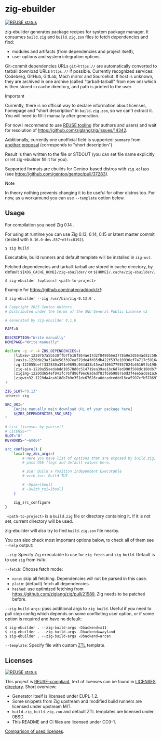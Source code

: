 <!--
SPDX-FileCopyrightText: 2024 BratishkaErik

SPDX-License-Identifier: CC0-1.0
-->

# zig-ebuilder

[![REUSE status](https://api.reuse.software/badge/github.com/BratishkaErik/zig-ebuilder)](https://api.reuse.software/info/github.com/BratishkaErik/zig-ebuilder)

zig-ebuilder generates package recipes for system package manager.
It consumes `build.zig` and `build.zig.zon` files to fetch dependencies and find:
* modules and artifacts (from dependencies and project itself),
* user options and system integration options.

Git-commit dependencies URLs `git+https://` are automatically converted
to tarball download URLs `https://` if possible. Currently recognized
services: Codeberg, GitHub, GitLab, Mach mirror and Sourcehut.
If host is unknown, they are archived in one archive
(called "tarball-tarball" from now on) which is then stored in cache
directory, and path is printed to the user.

> [!IMPORTANT]
> Currently, there is no official way to declare information about
> licenses, homepage and "short description" in `build.zig.zon`, so we
> can't extract it. You will need to fill it manually after generation.
>
> For now I recommend to use [REUSE tooling](https://reuse.software/)
> (for authors and users) and wait for resolution of
> https://github.com/ziglang/zig/issues/14342.
>
> Additionally, currently one unofficial field is supported:
> `summary` from [another proposal](https://github.com/ziglang/zig/issues/23816)
> (corresponds to "short description")

Result is then written to the file or STDOUT (you can set file name
explicitly or let zig-ebuilder fill it for you).

Supported formats are ebuilds for Gentoo-based distros with
`zig.eclass` (see https://github.com/gentoo/gentoo/pull/37283).

> [!NOTE]
> In theory nothing prevents changing it to be useful for other distros too.
> For now, as a workaround you can use `--template` option below.

## Usage

For compilation you need Zig 0.14 .

For using at runtime you can use Zig 0.13, 0.14, 0.15 or latest master commit
(tested with `0.16.0-dev.857+e5fcc8192`).

```console
$ zig build
```

Executable, build runners and default template will be installed in `zig-out`.

Fetched dependencies and tarball-tarball are stored in cache directory,
by default `${XDG_CACHE_HOME}/zig-ebuilder/` or `${HOME}/.cache/zig-ebuilder/`.

```console
$ zig-ebuilder [options] <path-to-project>
```

Example for https://github.com/natecraddock/zf:

```console
$ zig-ebuilder --zig /usr/bin/zig-0.13.0 .
```

```bash
# Copyright 2025 Gentoo Authors
# Distributed under the terms of the GNU General Public License v2

# Generated by zig-ebuilder 0.1.0

EAPI=8

DESCRIPTION="Write manually"
HOMEPAGE="Write manually"

declare -g -r -A ZBS_DEPENDENCIES=(
	[libxev-12207b7a5b538ffb7fb18f954ae17d2f8490b6e3778a9e30564ad82c58ee8da52361.tar.gz]='https://github.com/mitchellh/libxev/archive/f6a672a78436d8efee1aa847a43a900ad773618b.tar.gz'
	[vaxis-1220de23a3240e503397ea579de4fd85db422f537e10036ef74717c50164475813ce.tar.gz]='https://github.com/rockorager/libvaxis/archive/refs/tags/v0.5.1.tar.gz'
	[zg-122055beff332830a391e9895c044d33b15ea21063779557024b46169fb1984c6e40.tar.gz]='https://codeberg.org/atman/zg/archive/v0.13.2.tar.gz'
	[zig-aio-1220a55aedabdd10578d0c514719ea39ae1bc6d7ed990f508dc100db7f0ccf391437.tar.gz]='https://github.com/Cloudef/zig-aio/archive/b5a407344379508466c5dcbe4c74438a6166e2ca.tar.gz'
	[zigimg-1220dd654ef941fc76fd96f9ec6adadf83f69b9887a0d3f4ee5ac0a1a3e11be35cf5.tar.gz]='https://github.com/zigimg/zigimg/archive/3a667bdb3d7f0955a5a51c8468eac83210c1439e.tar.gz'
	[zigwin32-1220da4cab188b7b0e351de67626ca0dcadceddd16ca5997cfb578697f0525a59dac.tar.gz]='https://github.com/marlersoft/zigwin32/archive/4a78e716ae6496f52d9ddaf4fda2c4bb692631cd.tar.gz'
)

ZIG_SLOT="0.13"
inherit zig

SRC_URI="
	[Write manually main download URL of your package here]
	${ZBS_DEPENDENCIES_SRC_URI}
"

# List licenses by yourself
# LICENSE=""
SLOT="0"
KEYWORDS="~amd64"

src_configure() {
	local my_zbs_args=(
		# Here you have list of options that are exposed by build.zig,
		# pass USE flags and default values here.

		# pie: Build a Position Independent Executable
		# with_tui: Build TUI

		# -Dpie=[bool]
		# -Dwith_tui=[bool]
	)

	zig_src_configure
}
```

` <path-to-project>` is a `build.zig` file or directory containing it.
If it is not set, current directory will be used.

zig-ebuilder will also try to find `build.zig.zon` file nearby.

You can also check most important options below, to check all of them
see `--help` output:

`--zig`: Specify Zig executable to use for `zig fetch` and `zig build`.
Default is to use `zig` from `PATH`.

`--fetch`: Choose fetch mode:
* `none`: skip all fetching. Dependencies will not be parsed in this case.
* `plain`: (default) fetch all dependencies.
* `hashed`: use optimized fetching from https://github.com/ziglang/zig/pull/21589,
Zig needs to be patched before.

`--zig-build-args`: pass additional args to `zig build`.
Useful if you need to pull step config which depends on some conflicting
user option, or if some option is required and have no default:

```console
$ zig-ebuilder . --zig-build-args -Dbackend=x11
$ zig-ebuilder . --zig-build-args -Dbackend=wayland
$ zig-ebuilder . --zig-build-args -Dbackend=arcan
```

`--template`: Specify file with custom
[ZTL](https://github.com/karlseguin/ztl) template.

## Licenses

[![REUSE status](https://api.reuse.software/badge/github.com/BratishkaErik/zig-ebuilder)](https://api.reuse.software/info/github.com/BratishkaErik/zig-ebuilder)

This project is [REUSE-compliant](https://github.com/fsfe/reuse-tool),
text of licenses can be found in [LICENSES directory](LICENSES/).
Short overview:
* Generator itself is licensed under EUPL-1.2.
* Some snippets from Zig upstream and modified build runners are
licensed under upstream MIT.
* `build.zig`, `build.zig.zon` and default ZTL templates are
licensed under 0BSD.
* This README and CI files are licensed under CC0-1.

[Comparison of used licenses](https://interoperable-europe.ec.europa.eu/licence/compare/EUPL-1.2;MIT;0BSD;CC0-1.0).

